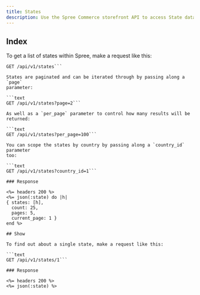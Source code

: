 ```yaml
---
title: States
description: Use the Spree Commerce storefront API to access State data.
---
```


## Index

To get a list of states within Spree, make a request like this:

```text
GET /api/v1/states```

States are paginated and can be iterated through by passing along a `page`
parameter:

```text
GET /api/v1/states?page=2```

As well as a `per_page` parameter to control how many results will be returned:

```text
GET /api/v1/states?per_page=100```

You can scope the states by country by passing along a `country_id` parameter
too:

```text
GET /api/v1/states?country_id=1```

### Response

<%= headers 200 %>
<%= json(:state) do |h|
{ states: [h],
  count: 25,
  pages: 5,
  current_page: 1 }
end %>

## Show

To find out about a single state, make a request like this:

```text
GET /api/v1/states/1```

### Response

<%= headers 200 %>
<%= json(:state) %>

